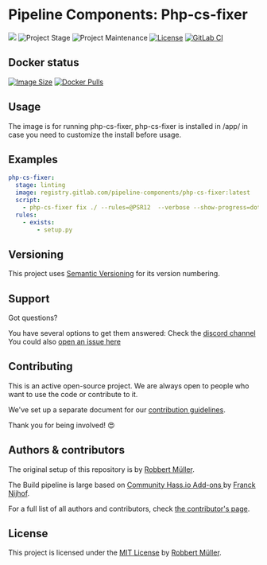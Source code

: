 # Pipeline Components: Php-cs-fixer

[![][gitlab-repo-shield]][repository]
![Project Stage][project-stage-shield]
![Project Maintenance][maintenance-shield]
[![License][license-shield]](LICENSE)
[![GitLab CI][gitlabci-shield]][gitlabci]

## Docker status

[![Image Size][size-shield]][dockerhub]
[![Docker Pulls][pulls-shield]][dockerhub]

## Usage

The image is for running php-cs-fixer, php-cs-fixer is installed in /app/ in case you need to customize the install before usage.

## Examples

```yaml
php-cs-fixer:
  stage: linting
  image: registry.gitlab.com/pipeline-components/php-cs-fixer:latest
  script:
    - php-cs-fixer fix ./ --rules=@PSR12  --verbose --show-progress=dots
  rules:
    - exists:
        - setup.py    
```

## Versioning

This project uses [Semantic Versioning][semver] for its version numbering.

## Support

Got questions?

You have several options to get them answered:
Check the [discord channel][discord]
You could also [open an issue here][issue]

## Contributing

This is an active open-source project. We are always open to people who want to
use the code or contribute to it.

We've set up a separate document for our [contribution guidelines][contributing-link].

Thank you for being involved! 😍

## Authors & contributors

The original setup of this repository is by [Robbert Müller][mjrider].

The Build pipeline is large based on [Community Hass.io Add-ons
][hassio-addons] by [Franck Nijhof][frenck].

For a full list of all authors and contributors,
check [the contributor's page][contributors].

## License

This project is licensed under the [MIT License](./LICENSE) by [Robbert Müller][mjrider].

[contributing-link]: https://pipeline-components.dev/contributing/
[contributors]: https://gitlab.com/pipeline-components/php-cs-fixer/-/graphs/main
[discord]: https://discord.gg/vhxWFfP
[dockerhub]: https://hub.docker.com/r/pipelinecomponents/php-cs-fixer
[frenck]: https://github.com/frenck
[gitlab-repo-shield]: https://img.shields.io/badge/Source-Gitlab-orange.svg?logo=gitlab
[gitlabci-shield]: https://img.shields.io/gitlab/pipeline/pipeline-components/php-cs-fixer.svg
[gitlabci]: https://gitlab.com/pipeline-components/php-cs-fixer/-/commits/main
[hassio-addons]: https://github.com/hassio-addons
[issue]: https://gitlab.com/pipeline-components/php-cs-fixer/issues
[license-shield]: https://img.shields.io/badge/License-MIT-green.svg
[maintenance-shield]: https://img.shields.io/maintenance/yes/2025.svg
[mjrider]: https://gitlab.com/mjrider
[project-stage-shield]: https://img.shields.io/badge/project%20stage-production%20ready-brightgreen.svg
[pulls-shield]: https://img.shields.io/docker/pulls/pipelinecomponents/php-cs-fixer.svg?logo=docker
[repository]: https://gitlab.com/pipeline-components/php-cs-fixer
[semver]: http://semver.org/spec/v2.0.0.html
[size-shield]: https://img.shields.io/docker/image-size/pipelinecomponents/php-cs-fixer.svg?logo=docker

